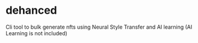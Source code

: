 # dehanced
Cli tool to bulk generate nfts using Neural Style Transfer and AI learning (AI Learning is not included)
